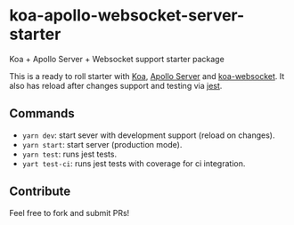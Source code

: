 # koa-apollo-websocket-server-starter
Koa + Apollo Server + Websocket support starter package

This is a ready to roll starter with [Koa](http://koajs.com/), [Apollo Server](https://github.com/apollographql/apollo-server) and [koa-websocket](https://github.com/kudos/koa-websocket).
It also has reload after changes support and testing via [jest](https://facebook.github.io/jest/.).

## Commands

* `yarn dev`: start sever with development support (reload on changes).
* `yarn start`: start server (production mode).
* `yarn test`: runs jest tests.
* `yart test-ci`: runs jest tests with coverage for ci integration.


## Contribute

Feel free to fork and submit PRs!

